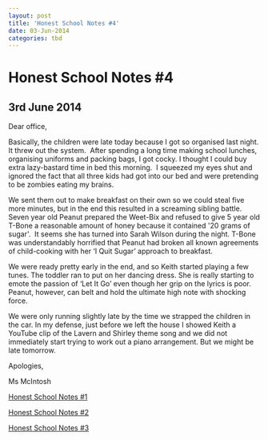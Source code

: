 ```yaml
---
layout: post
title: 'Honest School Notes #4'
date: 03-Jun-2014
categories: tbd
---
```


# Honest School Notes #4

## 3rd June 2014

Dear office, 

Basically,   the children were late today because I got so organised last night. It threw out the system.  After spending a long time making school lunches, organising uniforms and packing bags, I got cocky. I thought I could buy extra lazy-bastard time in bed this morning.  I squeezed my eyes shut and ignored the fact that all three kids had got into our bed and were pretending to be zombies eating my brains.

We sent them out to make breakfast on their own so we could steal five more minutes, but in the end this resulted in a screaming sibling battle. Seven year old Peanut prepared the Weet-Bix and refused to give 5 year old T-Bone a reasonable amount of honey because it contained '20 grams of sugar'.  It seems she has turned into Sarah Wilson during the night. T-Bone was understandably horrified that Peanut had broken all known agreements of child-cooking with her ‘I Quit Sugar’ approach to breakfast.

We were ready pretty early in the end, and so Keith started playing a few tunes. The toddler ran to put on her dancing dress. She is really starting to emote the passion of ‘Let It Go’ even though her grip on the lyrics is poor. Peanut, however, can belt and hold the ultimate high note with shocking force.

We were only running slightly late by the time we strapped the children in the car. In my defense, just before we left the house I showed Keith a YouTube clip of the Lavern and Shirley theme song and we did not immediately start trying to work out a piano arrangement. But we might be late tomorrow.

Apologies,

Ms McIntosh

<a href="http://mogantosh.com/honest-school-notes-1/">Honest School Notes #1</a>

<a href="http://mogantosh.com/honest-school-notes-2/">Honest School Notes #2</a>

<a href="http://mogantosh.com/honest-school-notes-3/">Honest School Notes #3</a>
